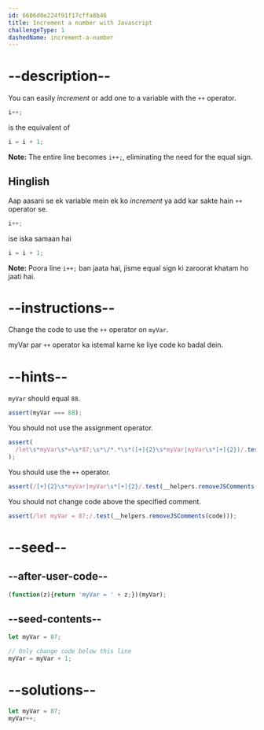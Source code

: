 ```yaml
---
id: 6606d0e224f91f17cffa8b46
title: Increment a number with Javascript
challengeType: 1
dashedName: increment-a-number
---
```


# --description--

You can easily <dfn>increment</dfn> or add one to a variable with the `++` operator.

```js
i++;
```

is the equivalent of

```js
i = i + 1;
```

**Note:** The entire line becomes `i++;`, eliminating the need for the equal sign.

<h2>Hinglish</h2>

Aap aasani se ek variable mein ek ko <dfn>increment</dfn> ya add kar sakte hain `++` operator se.

```js
i++;
```

ise iska samaan hai

```js
i = i + 1;
```

**Note:** Poora line `i++;` ban jaata hai, jisme equal sign ki zaroorat khatam ho jaati hai.

# --instructions--

Change the code to use the `++` operator on `myVar`.

myVar par `++` operator ka istemal karne ke liye code ko badal dein.
# --hints--

`myVar` should equal `88`.

```js
assert(myVar === 88);
```

You should not use the assignment operator.

```js
assert(
  /let\s*myVar\s*=\s*87;\s*\/*.*\s*([+]{2}\s*myVar|myVar\s*[+]{2})/.test(__helpers.removeJSComments(code))
);
```

You should use the `++` operator.

```js
assert(/[+]{2}\s*myVar|myVar\s*[+]{2}/.test(__helpers.removeJSComments(code)));
```

You should not change code above the specified comment.

```js
assert(/let myVar = 87;/.test(__helpers.removeJSComments(code)));
```

# --seed--

## --after-user-code--

```js
(function(z){return 'myVar = ' + z;})(myVar);
```

## --seed-contents--

```js
let myVar = 87;

// Only change code below this line
myVar = myVar + 1;
```

# --solutions--

```js
let myVar = 87;
myVar++;
```

